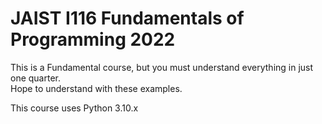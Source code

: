 # JAIST I116 Fundamentals of Programming 2022
This is a Fundamental course, but you must understand everything in just one quarter.
<br>
Hope to understand with these examples.

This course uses Python 3.10.x